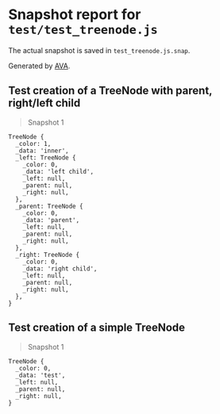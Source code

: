 # Snapshot report for `test/test_treenode.js`

The actual snapshot is saved in `test_treenode.js.snap`.

Generated by [AVA](https://ava.li).

## Test creation of a TreeNode with parent, right/left child

> Snapshot 1

    TreeNode {
      _color: 1,
      _data: 'inner',
      _left: TreeNode {
        _color: 0,
        _data: 'left child',
        _left: null,
        _parent: null,
        _right: null,
      },
      _parent: TreeNode {
        _color: 0,
        _data: 'parent',
        _left: null,
        _parent: null,
        _right: null,
      },
      _right: TreeNode {
        _color: 0,
        _data: 'right child',
        _left: null,
        _parent: null,
        _right: null,
      },
    }

## Test creation of a simple TreeNode

> Snapshot 1

    TreeNode {
      _color: 0,
      _data: 'test',
      _left: null,
      _parent: null,
      _right: null,
    }
